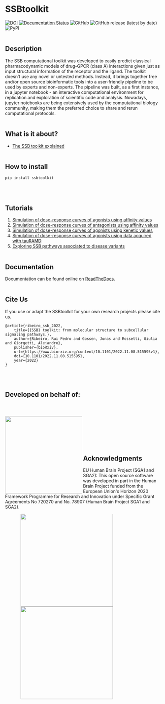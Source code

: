 # SSBtoolkit
[![DOI](https://zenodo.org/badge/414606361.svg)](https://zenodo.org/badge/latestdoi/414606361)
[![Documentation Status](https://readthedocs.org/projects/ssbtoolkit/badge/?version=latest)](https://ssbtoolkit.readthedocs.io/en/latest/?badge=latest)
![GitHub](https://img.shields.io/github/license/rribeiro-sci/ssbtoolkit)
![GitHub release (latest by date)](https://img.shields.io/github/v/release/rribeiro-sci/ssbtoolkit)
![PyPI](https://img.shields.io/pypi/v/ssbtoolkit)
<br><br>

## Description

The SSB computational toolkit was developed to easily predict classical pharmacodynamic models of drug-GPCR (class A) interactions given just as input structural information of the receptor and the ligand. The toolkit doesn’t use any novel or untested methods. Instead, it brings together free and/or open source bioinformatic tools into a user-friendly pipeline to be used by experts and non-experts. The pipeline was built, as a first instance, in a jupyter notebook - an interactive computational environment for replication and exploration of scientific code and analysis. Nowadays, jupyter notebooks are being extensively used by the computational biology community, making them the preferred choice to share and rerun computational protocols.
<br><br>

## What is it about?
* [The SSB toolkit explained](/docs/ssb_toolkit.md)
<br><br>

## How to install

```
pip install ssbtoolkit
```
<br><br>

## Tutorials
1. [Simulation of dose-response curves of agonists using affinity values](Tutorials/SSBtoolkit-Tutorial1.ipynb) 
2. [Simulation of dose-response curves of antagonists using affinity values](Tutorials/SSBtoolkit-Tutorial2.ipynb)
3. [Simulation of dose-response curves of agonists using kenetic values](Tutorials/SSBtoolkit-Tutorial3A.ipynb)
4. [Simulation of dose-response curves of agonists using data acquired with tauRAMD](Tutorials/SSBtoolkit-Tutorial3B-tauRAMD.ipynb)
5. [Exploring SSB pathways associated to disease variants](Tutorials/SSBtoolkit-Tutorial4-OXTR.ipynb)
<br><br>

## Documentation
Documentation can be found online on [ReadTheDocs](https://ssbtoolkit.readthedocs.io/).
<br><br>

## Cite Us
If you use or adapt the SSBtoolkit for your own research projects please cite us.

```
@article{ribeiro_ssb_2022,
    title={{SSB} toolkit: from molecular structure to subcellular signaling pathways.},
    author={Ribeiro, Rui Pedro and Gossen, Jonas and Rossetti, Giulia and Giorgetti, Alejandro},
    publisher={bioRxiv},
    url={https://www.biorxiv.org/content/10.1101/2022.11.08.515595v1},
    doi={10.1101/2022.11.08.515595},
    year={2022}
}
```
<br><br>

## Developed on behalf of:
<div style="padding-bottom:50px">
<img src="https://res.cloudinary.com/djz27k5hg/image/upload/v1637335206/logos/Logo_des_Forschungszentrums_J_C3_BClich_seit_2018_hcliq4.svg" width=250 align='left' style="margin-top:40px"/>
</div>  
<br>
<br><br><br><br>

## Acknowledgments

EU Human Brain Project (SGA1 and SGA2): This open source software was developed in part in the Human Brain Project funded from the European Union's Horizon 2020 Framework Programme for Research and Innovation under Specific Grant Agreements No 720270 and No. 78907 (Human Brain Project SGA1 and SGA2).

<div style="padding-bottom:50px">
<img src="https://res.cloudinary.com/djz27k5hg/image/upload/v1637657234/logos/HBP_horizontal_logo_qtcyzn.png" width="300" align='left' style="margin-left:50px">
    <img src="https://res.cloudinary.com/djz27k5hg/image/upload/v1642677502/logos/COFUNDED_EU_j2ktlp.jpg" width="300" align='left' style="margin-left:50px">
</div>  
